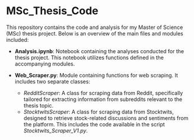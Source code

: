 # MSc_Thesis_Code

This repository contains the code and analysis for my Master of Science (MSc) thesis project. Below is an overview of the main files and modules included:

 * **Analysis.ipynb**: Notebook containing the analyses conducted for the thesis project. This notebook utilizes functions defined in the accompanying modules.

 * **Web_Scraper.py**: Module containing functions for web scraping. It includes two separate classes:
   *   *RedditScraper*: A class for scraping data from Reddit, specifically tailored for extracting information from subreddits relevant to the thesis topic.
   *   *StocktwitsScraper*: A class for scraping data from Stocktwits, designed to retrieve stock-related discussions and sentiments from the platform. This includes the code available in the script *Stocktwits_Scraper_V1.py*.

